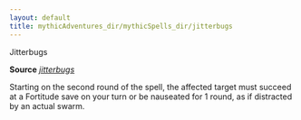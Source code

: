 ```yaml
---
layout: default
title: mythicAdventures_dir/mythicSpells_dir/jitterbugs
---
```

Jitterbugs

**Source** [_jitterbugs_](../../advancedRaceGuide_dir/coreRaces_dir/gnomes#_jitterbugs)

Starting on the second round of the spell, the affected target must succeed at a Fortitude save on your turn or be nauseated for 1 round, as if distracted by an actual swarm.

